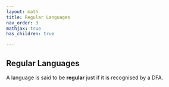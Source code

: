 ```yaml
---
layout: math
title: Regular Languages
nav_order: 3
mathjax: true
has_children: true

---
```


## Regular Languages

A language is said to be __regular__ just if it is recognised by a DFA.